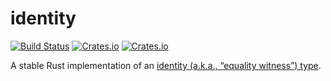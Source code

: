 # identity

[![Build Status](https://travis-ci.org/pthariensflame/identity.rs.svg?branch=master)](https://travis-ci.org/pthariensflame/identity.rs)
[![Crates.io](https://img.shields.io/crates/v/identity.svg)](https://crates.io/crates/identity)
[![Crates.io](https://img.shields.io/badge/Documentation-on%20Github%20Pages-lightgray.svg)](https://pthariensflame.github.io/identity.rs/doc/identity/)

A stable Rust implementation of an [identity (a.k.a., “equality witness”) type](https://ncatlab.org/nlab/show/identity+type).
